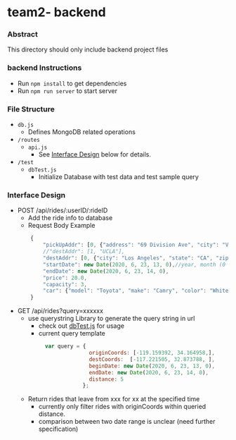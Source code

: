 # team2- backend

### Abstract
This directory should only include backend project files

### backend Instructions
- Run `npm install` to get dependencies
- Run `npm run server` to start server

### File Structure
- `db.js`
    - Defines MongoDB related operations
- `/routes`
    - `api.js`
        - See [Interface Design](#Interface-Design) below for details.
- `/test`
    - `dbTest.js`
        - Initialize Database with test data and test sample query

### Interface Design
- POST /api/rides/:userID/:rideID
    - Add the ride info to database
    - Request Body Example
    ```js
        {
            "pickUpAddr": [0, {"address": "69 Division Ave", "city": "Victorville", "state": "CA", "zip": 92392}],
            //"destAddr": [1, "UCLA"],
            "destAddr": [0, {"city": "Los Angeles", "state": "CA", "zip": 90095}],
            "startDate": new Date(2020, 6, 23, 13, 0),//year, month (0 to 11), date, hours, minutes
            "endDate": new Date(2020, 6, 23, 14, 0),
            "price": 20.0,
            "capacity": 3,
            "car": {"model": "Toyota", "make": "Camry", "color": "White", "plate": "7AVF369"}
        }
    ```
- GET /api/rides?query=xxxxxx
    - use querystring Library to generate the query string in url
        - check out [dbTest.js](./test/dbTest.js) for usage
        - current query template
            ```js
              var query = {
                            originCoords: [-119.159392, 34.164958,],
                            destCoords:  [-117.221505, 32.873788, ],
                            beginDate: new Date(2020, 6, 23, 13, 0),
                            endDate: new Date(2020, 6, 23, 14, 0),
                            distance: 5
                          };
            ```
    - Return rides that leave from xxx for xx at the specified time
        - currently only filter rides with originCoords within queried distance.
        - comparison between two date range is unclear (need further specification)
